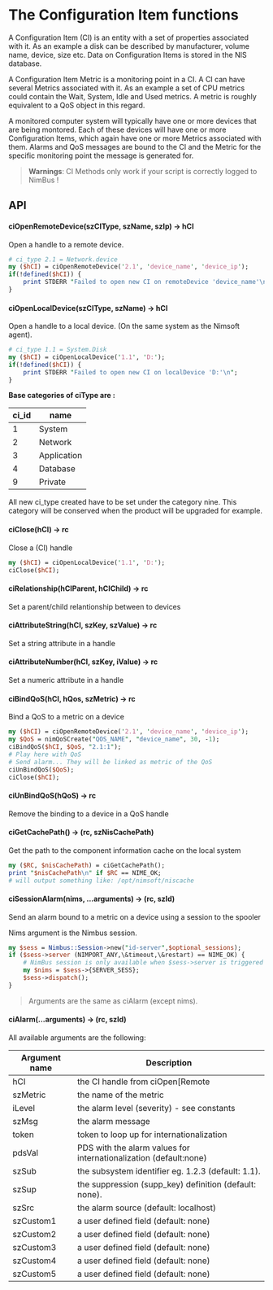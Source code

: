 # The Configuration Item functions

A Configuration Item (CI) is an entity with a set of properties associated 
with it. As an example a disk can be described by manufacturer, volume name, 
device, size etc. Data on Configuration Items is stored in the NIS database. 

A Configuration Item Metric is a monitoring point in a CI. A CI can have 
several Metrics associated with it. As an example a set of CPU metrics could 
contain the Wait, System, Idle and Used metrics.  A metric is roughly 
equivalent to a QoS object in this regard. 

A monitored computer system will typically have one or more devices that are 
being montored. Each of these devices will have one or more Configuration 
Items, which again have one or more Metrics associated with them. Alarms and
QoS messages are bound to the CI and the Metric for the specific monitoring 
point the message is generated for.

> **Warnings**: CI Methods only work if your script is correctly logged to NimBus !

## API

#### ciOpenRemoteDevice(szCIType, szName, szIp) -> hCI
Open a handle to a remote device.

```perl
# ci_type 2.1 = Network.device
my ($hCI) = ciOpenRemoteDevice('2.1', 'device_name', 'device_ip');
if(!defined($hCI)) {
    print STDERR "Failed to open new CI on remoteDevice 'device_name'\n";
}
```

#### ciOpenLocalDevice(szCIType, szName) -> hCI
Open a handle to a local device. (On the same system as the Nimsoft agent).

```perl
# ci_type 1.1 = System.Disk
my ($hCI) = ciOpenLocalDevice('1.1', 'D:');
if(!defined($hCI)) {
    print STDERR "Failed to open new CI on localDevice 'D:'\n";
}
```

**Base categories of ciType are :**

| ci_id | name |
| --- | --- |
| 1 | System |
| 2 | Network |
| 3 | Application |
| 4 | Database |
| 9 | Private |

All new ci_type created have to be set under the category nine. This category will be conserved when the product will be upgraded for example.

#### ciClose(hCI) -> rc
Close a (CI) handle

```perl
my ($hCI) = ciOpenLocalDevice('1.1', 'D:');
ciClose($hCI);
```

#### ciRelationship(hCIParent, hCIChild) -> rc
Set a parent/child relantionship between to devices

#### ciAttributeString(hCI, szKey, szValue) -> rc
Set a string attribute in a handle 

#### ciAttributeNumber(hCI, szKey, iValue) -> rc
Set a numeric attribute in a handle 

#### ciBindQoS(hCI, hQos, szMetric) -> rc
Bind a QoS to a metric on a device

```perl
my ($hCI) = ciOpenRemoteDevice('2.1', 'device_name', 'device_ip');
my $QoS = nimQoSCreate("QOS_NAME", "device_name", 30, -1);
ciBindQoS($hCI, $QoS, "2.1:1");
# Play here with QoS
# Send alarm... They will be linked as metric of the QoS
ciUnBindQoS($QoS);
ciClose($hCI);
```

#### ciUnBindQoS(hQoS) -> rc
Remove the binding to a device in a QoS handle

#### ciGetCachePath() -> (rc, szNisCachePath)
Get the path to the component information cache on the local system

```perl
my ($RC, $nisCachePath) = ciGetCachePath();
print "$nisCachePath\n" if $RC == NIME_OK;
# will output something like: /opt/nimsoft/niscache
```

#### ciSessionAlarm(nims, ...arguments) -> (rc, szId)
Send an alarm bound to a metric on a device using a session to the spooler

Nims argument is the Nimbus session.

```perl
my $sess = Nimbus::Session->new("id-server",$optional_sessions);
if ($sess->server (NIMPORT_ANY,\&timeout,\&restart) == NIME_OK) {
    # NimBus session is only available when $sess->server is triggered and when it returned NIME_OK
    my $nims = $sess->{SERVER_SESS};
    $sess->dispatch();
}
```

> Arguments are the same as ciAlarm (except nims).

#### ciAlarm(...arguments) -> (rc, szId)

All available arguments are the following: 

| Argument name | Description |
| --- | --- |
| hCI | the CI handle from ciOpen[Remote|Local]Device |
| szMetric | the name of the metric |
| iLevel | the alarm level (severity) - see constants |
| szMsg | the alarm message |
| token | token to loop up for internationalization |
| pdsVal | PDS with the alarm values for internationalization (default:none) |
| szSub | the subsystem identifier eg. 1.2.3 (default: 1.1). |
| szSup | the suppression (supp_key) definition (default: none). |
| szSrc | the alarm source (default: localhost) |
| szCustom1 | a user defined field (default: none) |
| szCustom2 | a user defined field (default: none) |
| szCustom3 | a user defined field (default: none) |
| szCustom4 | a user defined field (default: none) |
| szCustom5 | a user defined field (default: none) |
